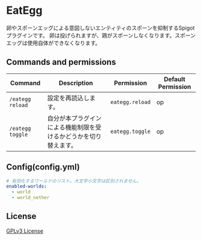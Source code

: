 # EatEgg

卵やスポーンエッグによる意図しないエンティティのスポーンを抑制するSpigotプラグインです。
卵は投げられますが、鶏がスポーンしなくなります。スポーンエッグは使用自体ができなくなります。

## Commands and permissions

| Command          | Description                 | Permission      | Default Permission |
|------------------|-----------------------------|-----------------|--------------------|
| `/eategg reload` | 設定を再読込します。                  | `eategg.reload` | op                 |
| `/eategg toggle` | 自分が本プラグインによる機能制限を受けるかどうかを切り替えます。 | `eategg.toggle` | op                 |

## Config(config.yml)

```yaml
# 有効化するワールドのリスト。大文字小文字は区別されません。
enabled-worlds:
  - world
  - world_nether
```

## License

[GPLv3 License](./LICENSE)
